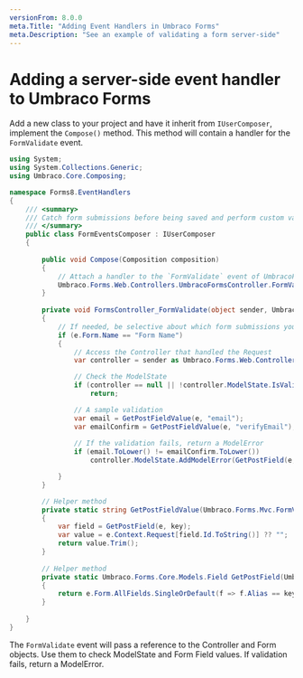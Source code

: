 ```yaml
---
versionFrom: 8.0.0
meta.Title: "Adding Event Handlers in Umbraco Forms"
meta.Description: "See an example of validating a form server-side"
---
```


# Adding a server-side event handler to Umbraco Forms

Add a new class to your project and have it inherit from `IUserComposer`, implement the `Compose()` method. This method will contain a handler for the `FormValidate` event. 

```csharp
using System;
using System.Collections.Generic;
using Umbraco.Core.Composing;

namespace Forms8.EventHandlers
{
    /// <summary>
    /// Catch form submissions before being saved and perform custom validation.
    /// </summary>
    public class FormEventsComposer : IUserComposer
    {
        
        public void Compose(Composition composition)
        {
            // Attach a handler to the `FormValidate` event of UmbracoForms
            Umbraco.Forms.Web.Controllers.UmbracoFormsController.FormValidate += FormsController_FormValidate;
        }
        
        private void FormsController_FormValidate(object sender, Umbraco.Forms.Mvc.FormValidationEventArgs e)
        {
            // If needed, be selective about which form submissions you affect
            if (e.Form.Name == "Form Name")
            {
                // Access the Controller that handled the Request
                var controller = sender as Umbraco.Forms.Web.Controllers.UmbracoFormsController;

                // Check the ModelState
                if (controller == null || !controller.ModelState.IsValid)
                    return;

                // A sample validation
                var email = GetPostFieldValue(e, "email");
                var emailConfirm = GetPostFieldValue(e, "verifyEmail");
                
                // If the validation fails, return a ModelError
                if (email.ToLower() != emailConfirm.ToLower())
                    controller.ModelState.AddModelError(GetPostField(e, "verifyEmail").Id.ToString(), "Email does not match");

            }
        }

        // Helper method
        private static string GetPostFieldValue(Umbraco.Forms.Mvc.FormValidationEventArgs e, string key)
        {
            var field = GetPostField(e, key);
            var value = e.Context.Request[field.Id.ToString()] ?? "";
            return value.Trim();
        }
        
        // Helper method
        private static Umbraco.Forms.Core.Models.Field GetPostField(Umbraco.Forms.Mvc.FormValidationEventArgs e, string key)
        {
            return e.Form.AllFields.SingleOrDefault(f => f.Alias == key);
        }
       
    }
}
```

The `FormValidate` event will pass a reference to the Controller and Form objects. Use them to check ModelState and Form Field values. If validation fails, return a ModelError.
